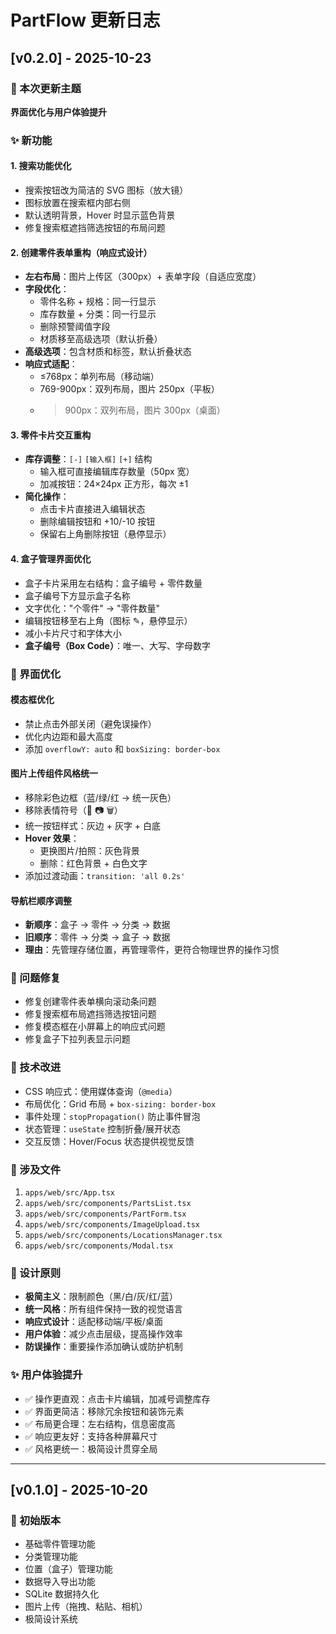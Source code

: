 # PartFlow 更新日志

## [v0.2.0] - 2025-10-23

### 🎯 本次更新主题
**界面优化与用户体验提升**

### ✨ 新功能

#### 1. 搜索功能优化
- 搜索按钮改为简洁的 SVG 图标（放大镜）
- 图标放置在搜索框内部右侧
- 默认透明背景，Hover 时显示蓝色背景
- 修复搜索框遮挡筛选按钮的布局问题

#### 2. 创建零件表单重构（响应式设计）
- **左右布局**：图片上传区（300px）+ 表单字段（自适应宽度）
- **字段优化**：
  - 零件名称 + 规格：同一行显示
  - 库存数量 + 分类：同一行显示
  - 删除预警阈值字段
  - 材质移至高级选项（默认折叠）
- **高级选项**：包含材质和标签，默认折叠状态
- **响应式适配**：
  - ≤768px：单列布局（移动端）
  - 769-900px：双列布局，图片 250px（平板）
  - >900px：双列布局，图片 300px（桌面）

#### 3. 零件卡片交互重构
- **库存调整**：`[-]` `[输入框]` `[+]` 结构
  - 输入框可直接编辑库存数量（50px 宽）
  - 加减按钮：24×24px 正方形，每次 ±1
- **简化操作**：
  - 点击卡片直接进入编辑状态
  - 删除编辑按钮和 +10/-10 按钮
  - 保留右上角删除按钮（悬停显示）

#### 4. 盒子管理界面优化
- 盒子卡片采用左右结构：盒子编号 + 零件数量
- 盒子编号下方显示盒子名称
- 文字优化："个零件" → "零件数量"
- 编辑按钮移至右上角（图标 ✎，悬停显示）
- 减小卡片尺寸和字体大小
- **盒子编号（Box Code）**：唯一、大写、字母数字

### 🎨 界面优化

#### 模态框优化
- 禁止点击外部关闭（避免误操作）
- 优化内边距和最大高度
- 添加 `overflowY: auto` 和 `boxSizing: border-box`

#### 图片上传组件风格统一
- 移除彩色边框（蓝/绿/红 → 统一灰色）
- 移除表情符号（📁 📷 🗑️）
- 统一按钮样式：灰边 + 灰字 + 白底
- **Hover 效果**：
  - 更换图片/拍照：灰色背景
  - 删除：红色背景 + 白色文字
- 添加过渡动画：`transition: 'all 0.2s'`

#### 导航栏顺序调整
- **新顺序**：盒子 → 零件 → 分类 → 数据
- **旧顺序**：零件 → 分类 → 盒子 → 数据
- **理由**：先管理存储位置，再管理零件，更符合物理世界的操作习惯

### 🐛 问题修复
- 修复创建零件表单横向滚动条问题
- 修复搜索框布局遮挡筛选按钮问题
- 修复模态框在小屏幕上的响应式问题
- 修复盒子下拉列表显示问题

### 🔧 技术改进
- CSS 响应式：使用媒体查询（`@media`）
- 布局优化：Grid 布局 + `box-sizing: border-box`
- 事件处理：`stopPropagation()` 防止事件冒泡
- 状态管理：`useState` 控制折叠/展开状态
- 交互反馈：Hover/Focus 状态提供视觉反馈

### 📝 涉及文件
1. `apps/web/src/App.tsx`
2. `apps/web/src/components/PartsList.tsx`
3. `apps/web/src/components/PartForm.tsx`
4. `apps/web/src/components/ImageUpload.tsx`
5. `apps/web/src/components/LocationsManager.tsx`
6. `apps/web/src/components/Modal.tsx`

### 🎯 设计原则
- **极简主义**：限制颜色（黑/白/灰/红/蓝）
- **统一风格**：所有组件保持一致的视觉语言
- **响应式设计**：适配移动端/平板/桌面
- **用户体验**：减少点击层级，提高操作效率
- **防误操作**：重要操作添加确认或防护机制

### ✨ 用户体验提升
- ✅ 操作更直观：点击卡片编辑，加减号调整库存
- ✅ 界面更简洁：移除冗余按钮和装饰元素
- ✅ 布局更合理：左右结构，信息密度高
- ✅ 响应更友好：支持各种屏幕尺寸
- ✅ 风格更统一：极简设计贯穿全局

---

## [v0.1.0] - 2025-10-20

### 🎉 初始版本
- 基础零件管理功能
- 分类管理功能
- 位置（盒子）管理功能
- 数据导入导出功能
- SQLite 数据持久化
- 图片上传（拖拽、粘贴、相机）
- 极简设计系统
